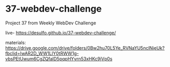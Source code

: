 # 37-webdev-challenge
Project 37 from Weekly WebDev Challenge

live- https://desulfo.github.io/37-webdev-challenge/


materials: https://drive.google.com/drive/folders/0Bw2hu70L5Ye_RVNaYU5nclNjeUk?fbclid=IwAR2D_WW1LIY0tRWW1g-vbsPEtUwum6CgZQfalD5pqpHYyrn53xHKc9jVp0s